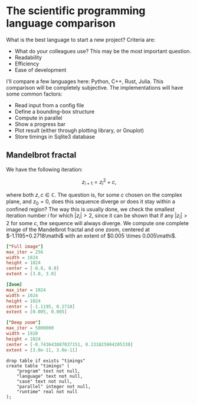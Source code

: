 # The scientific programming language comparison
What is the best language to start a new project? Criteria are:

- What do your colleagues use? This may be the most important question.
- Readability
- Efficiency
- Ease of development

I'll compare a few languages here: Python, C++, Rust, Julia. This comparison will be completely subjective. The implementations will have some common factors:

- Read input from a config file
- Define a bounding-box structure
- Compute in parallel
- Show a progress bar
- Plot result (either through plotting library, or Gnuplot)
- Store timings in Sqlite3 database

## Mandelbrot fractal
We have the following iteration:

```math
z_{i+1} = z_i^2 + c,
```

where both $z, c \in \mathbb{C}$. The question is, for some $c$ chosen on the complex plane, and $z_0 = 0$, does this sequence diverge or does it stay within a confined region? The way this is usually done, we check the smallest iteration number $i$ for which $|z_i| > 2$, since it can be shown that if any $|z_i| > 2$ for some $c$, the sequence will always diverge. We compute one complete image of the Mandelbrot fractal and one zoom, centered at $-1.1195+0.2718\mathi$ with an extent of $0.005 \times 0.005\mathi$.

``` {.toml file=data/mandelbrot.toml}
["Full image"]
max_iter = 256
width = 1024
height = 1024
center = [-0.8, 0.0]
extent = [3.0, 3.0]

[Zoom]
max_iter = 1024
width = 1024
height = 1024
center = [-1.1195, 0.2718]
extent = [0.005, 0.005]

["Deep zoom"]
max_iter = 5000000
width = 1920
height = 1024
center = [-0.743643887037151, 0.131825904205330]
extent = [3.0e-11, 3.0e-11]
```

``` {.sqlite3 file=src/create_timings.sql}
drop table if exists "timings"
create table "timings" (
    "program" text not null,
    "language" text not null,
    "case" text not null,
    "parallel" integer not null,
    "runtime" real not null
);
```

